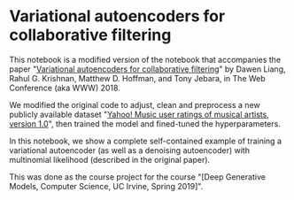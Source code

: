 # Variational autoencoders for collaborative filtering

This notebook is a modified version of the notebook that accompanies the paper "[Variational autoencoders for collaborative filtering](https://arxiv.org/abs/1802.05814)" by Dawen Liang, Rahul G. Krishnan, Matthew D. Hoffman, and Tony Jebara, in The Web Conference (aka WWW) 2018.


We modified the original code to adjust, clean and preprocess a new publicly available dataset "[Yahoo! Music user ratings of musical artists, version 1.0](https://webscope.sandbox.yahoo.com/catalog.php?datatype=r&did=1)", then trained the model and fined-tuned the hyperparameters. 

In this notebook, we show a complete self-contained example of training a variational autoencoder (as well as a denoising autoencoder) with multinomial likelihood (described in the original paper).

This was done as the course project for the course "[Deep Generative Models, Computer Science, UC Irvine, Spring 2019]".
